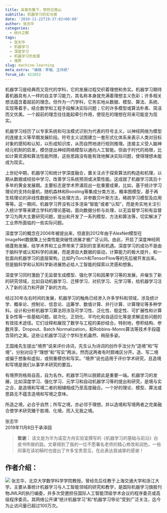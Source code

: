 ```yaml
---
title: 采菊东篱下，悠然见南山
subtitle: 机器学习的实与境
date: '2019-11-22T19:37:02+00:00'
author: 张志华
categories: 
  - 统计之都
tags: 
  - 张志华
  - 机器学习
  - 深度学习
  - 机器学习的发展
  - 境界
slug: machine-learning
meta_extra: "编辑：李璇、王祎帆"
forum_id: 421052
---
```


机器学习是经典而又现代的学科，它的发展过程交织着理想和务实。机器学习期待着机器具有人一样的自主学习能力，其名称本身就充满着理想主义色彩；许多相关想法蕴含着超前的理念。但作为一门学科，它务实地从数据、模型、算法、系统、实现等着手，结合数学和工程手段解决实际问题；它的许多模型或算法朴素、简洁而又优美。一个超前的理念往往能起牵引作用，使现在的理想在将来可能变为现实。 

机器学习经历了以专家系统和句法模式识别为代表的符号主义，以神经网络为模型的连接主义等早期发展阶段。符号主义试图建立一套形式化体系来表示人类对目标对象的感知和认知，以形成知识库，从而自然地进行规则推理。连接主义受人脑神经元机制的启发，模仿提出神经网络模型以通向人工智能。但由于时代的局限，比如计算资源和算法性能所限，这些思路没有能有效地解决实际问题，使得理想未能成为现实。
    
上世纪中期，机器学习和统计学深度融合，置关注点于探索算法的构造和机理，以期从数据或经验中学习，改善学习系统预测或决策性能。这成就了机器学习其后十多年的黄金发展期。主要标志是学术界涌现出一批重要成果，比如，基于统计学习理论的支持向量机，随机森林和Boosting等集成分类方法，概率图模型，基于再生核理论的非线性数据分析与处理方法，非参数贝叶斯方法，稀疏学习模型及应用等等。这一期间，机器学习界没有过多渲染“智能”或者“认知”，而是务实地关注引入统计学等来建立学科的理论基础，面向数据分析与处理，以无监督学习和有监督学习为两大主要研究问题，提出和开发了一系列模型、方法和算法等，切实解决了工业界所面临的一些实际问题。 
    
深度学习的概念在2006年被提出来，但直到2012年由于AlexNet模型在ImageNet数据集上分类性能突破性进展才被广泛认同。由此，开启了深度神经网络蓬勃发展，给学术界和工业界带来了深刻的变革和机遇。深度学习的成功不是由于脑科学或认知科学的进展，而是源自大数据的驱动，计算能力的极大提升，和一批面向机器学习的底层架构，比如PyTorch和TensorFlow等的先后被开发出来。但是脑科学和认知科学新进展势必给人工智能的探索以灵感和想象。

深度学习同时激励了无监督生成模型、强化学习和因果学习等的发展，并催生了新的研究领域，比如自动机器学习、迁移学习、对抗学习、元学习等，给机器学习注入了新的活力和开辟了新的方向。

经过30年左右时间的发展，机器学习的触角已经渗入许多学科和领域，涉及统计学、概率论、控制论、信息论、运筹学、数值计算、并行计算、计算理论等多种学科。设计和分析机器学习算法将涉及可学习性、泛化性、稳定性、可扩展性和计算复杂性等一些基础问题。层次化、正则化、平均化和自适应化等是求解这些问题的有效技术途径。它们诠释和展现了数学与工程的美妙结合。特别地，卷积结构、参数共享、Dropout、Batch Normalization，和Robbins-Monro算法等技术手段蕴含简约之美。这些让机器学习这个学科生机盎然、绚丽多姿。
    
王国维先生提出“境界”说来评价诗词，先生认为诗词的创作手法分为“造境”和“写境”，分别对应于“理想”和“写实”两派，然而这两者有时颇难区分开。造、写二境或偏于想象和虚拟，或侧重模仿和写实。“境界”说也适用于评价学术研究，且造境和写境是我们从事学术研究的要旨。

有境界则格局自高，自为名作。机器学习所以脱颖此是重要一端。机器学习的发展，比如深度学习、强化学习、元学习和自动机器学习等的提出和研究，是境与实之合，是造境和写境二者的相辅相成乃至高度融合。一个好的理论、模型、算法或思路无不蕴含造境和写境之意味。

所造之境，必合乎自然；所写之境，亦必邻于理想。并以造境和写境两者之完美融合使学术研究臻于胜境、化境，而入无我之境。

张志华      
2019年11月8日于承泽园

> **致谢：** 该文是为华为诺亚方舟实验室撰写的《机器学习的基础与前沿》白皮书所做的跋。文章得到了我的一位不愿署名老师的精心修改和润色，一些同事在读初稿时也提出了许多宝贵意见，在此表达我诚挚的感谢！

## 作者介绍：
![](https://ftp.bmp.ovh/imgs/2019/11/758e08ec68aa6ea0.jpg)
张志华，北京大学数学科学学院教授。曾经先后任教于上海交通大学和浙江大学。主要从事统计机器学习与人工智能领域的研究和教学，是国际机器学习旗舰刊物JMLR的执行编委，并多次受邀担任国际人工智能顶级学术会议的程序委员或高级程序委员。其网络公开课“统计机器学习”和“机器学习导论”受到广泛关注，迄今为止访问量已超过100万次。


